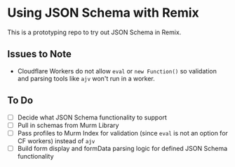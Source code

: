 # Using JSON Schema with Remix

This is a prototyping repo to try out JSON Schema in Remix.

## Issues to Note

- Cloudflare Workers do not allow `eval` or `new Function()` so validation and parsing tools like `ajv` won't run in a worker. 

## To Do

- [ ] Decide what JSON Schema functionality to support
- [ ] Pull in schemas from Murm Library
- [ ] Pass profiles to Murm Index for validation (since `eval` is not an option for CF workers) instead of `ajv`
- [ ] Build form display and formData parsing logic for defined JSON Schema functionality

